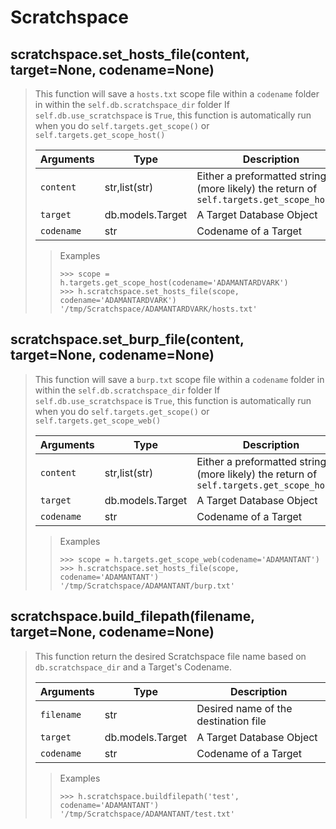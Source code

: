 # Scratchspace

## scratchspace.set_hosts_file(content, target=None, codename=None)

> This function will save a `hosts.txt` scope file within a `codename` folder in within the `self.db.scratchspace_dir` folder
> If `self.db.use_scratchspace` is `True`, this function is automatically run when you do `self.targets.get_scope()` or `self.targets.get_scope_host()`
>
> | Arguments | Type | Description
> | --- | --- | ---
> | `content` | str,list(str) | Either a preformatted string or (more likely) the return of `self.targets.get_scope_host()`
> | `target` | db.models.Target | A Target Database Object
> | `codename` | str | Codename of a Target
>
>> Examples
>> ```python3
>> >>> scope = h.targets.get_scope_host(codename='ADAMANTARDVARK')
>> >>> h.scratchspace.set_hosts_file(scope, codename='ADAMANTARDVARK')
>> '/tmp/Scratchspace/ADAMANTARDVARK/hosts.txt'
>> ```

## scratchspace.set_burp_file(content, target=None, codename=None)

> This function will save a `burp.txt` scope file within a `codename` folder in within the `self.db.scratchspace_dir` folder
> If `self.db.use_scratchspace` is `True`, this function is automatically run when you do `self.targets.get_scope()` or `self.targets.get_scope_web()`
>
> | Arguments | Type | Description
> | --- | --- | ---
> | `content` | str,list(str) | Either a preformatted string or (more likely) the return of `self.targets.get_scope_host()`
> | `target` | db.models.Target | A Target Database Object
> | `codename` | str | Codename of a Target
>
>> Examples
>> ```python3
>> >>> scope = h.targets.get_scope_web(codename='ADAMANTANT')
>> >>> h.scratchspace.set_hosts_file(scope, codename='ADAMANTANT')
>> '/tmp/Scratchspace/ADAMANTANT/burp.txt'
>> ```

## scratchspace.build_filepath(filename, target=None, codename=None)

> This function return the desired Scratchspace file name based on `db.scratchspace_dir` and a Target's Codename.
>
> | Arguments | Type | Description
> | --- | --- | ---
> | `filename` | str | Desired name of the destination file
> | `target` | db.models.Target | A Target Database Object
> | `codename` | str | Codename of a Target
>
>> Examples
>> ```python3
>> >>> h.scratchspace.buildfilepath('test', codename='ADAMANTANT')
>> '/tmp/Scratchspace/ADAMANTANT/test.txt'
>> ```
